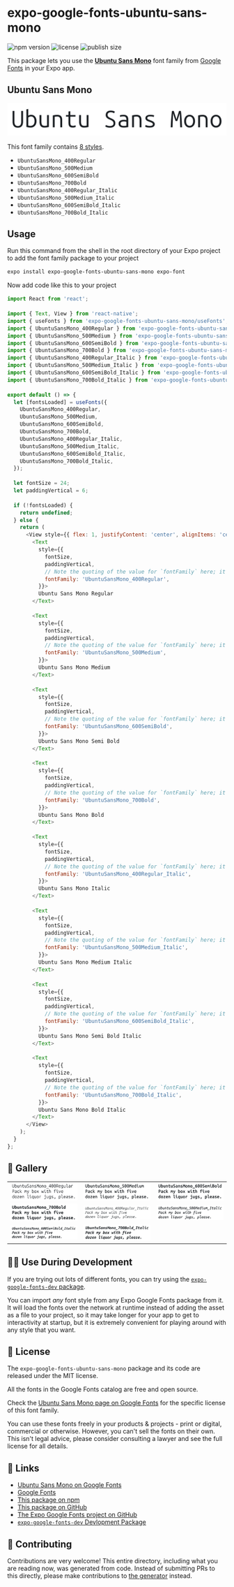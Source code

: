 # expo-google-fonts-ubuntu-sans-mono

![npm version](https://flat.badgen.net/npm/v/expo-google-fonts-ubuntu-sans-mono)
![license](https://flat.badgen.net/github/license/expo/google-fonts)
![publish size](https://flat.badgen.net/packagephobia/install/expo-google-fonts-ubuntu-sans-mono)

This package lets you use the [**Ubuntu Sans Mono**](https://fonts.google.com/specimen/Ubuntu+Sans+Mono) font family from [Google Fonts](https://fonts.google.com/) in your Expo app.

## Ubuntu Sans Mono

![Ubuntu Sans Mono](./font-family.png)

This font family contains [8 styles](#-gallery).

- `UbuntuSansMono_400Regular`
- `UbuntuSansMono_500Medium`
- `UbuntuSansMono_600SemiBold`
- `UbuntuSansMono_700Bold`
- `UbuntuSansMono_400Regular_Italic`
- `UbuntuSansMono_500Medium_Italic`
- `UbuntuSansMono_600SemiBold_Italic`
- `UbuntuSansMono_700Bold_Italic`

## Usage

Run this command from the shell in the root directory of your Expo project to add the font family package to your project
```sh
expo install expo-google-fonts-ubuntu-sans-mono expo-font
```

Now add code like this to your project
```js
import React from 'react';

import { Text, View } from 'react-native';
import { useFonts } from 'expo-google-fonts-ubuntu-sans-mono/useFonts';
import { UbuntuSansMono_400Regular } from 'expo-google-fonts-ubuntu-sans-mono/400Regular';
import { UbuntuSansMono_500Medium } from 'expo-google-fonts-ubuntu-sans-mono/500Medium';
import { UbuntuSansMono_600SemiBold } from 'expo-google-fonts-ubuntu-sans-mono/600SemiBold';
import { UbuntuSansMono_700Bold } from 'expo-google-fonts-ubuntu-sans-mono/700Bold';
import { UbuntuSansMono_400Regular_Italic } from 'expo-google-fonts-ubuntu-sans-mono/400Regular_Italic';
import { UbuntuSansMono_500Medium_Italic } from 'expo-google-fonts-ubuntu-sans-mono/500Medium_Italic';
import { UbuntuSansMono_600SemiBold_Italic } from 'expo-google-fonts-ubuntu-sans-mono/600SemiBold_Italic';
import { UbuntuSansMono_700Bold_Italic } from 'expo-google-fonts-ubuntu-sans-mono/700Bold_Italic';

export default () => {
  let [fontsLoaded] = useFonts({
    UbuntuSansMono_400Regular,
    UbuntuSansMono_500Medium,
    UbuntuSansMono_600SemiBold,
    UbuntuSansMono_700Bold,
    UbuntuSansMono_400Regular_Italic,
    UbuntuSansMono_500Medium_Italic,
    UbuntuSansMono_600SemiBold_Italic,
    UbuntuSansMono_700Bold_Italic,
  });

  let fontSize = 24;
  let paddingVertical = 6;

  if (!fontsLoaded) {
    return undefined;
  } else {
    return (
      <View style={{ flex: 1, justifyContent: 'center', alignItems: 'center' }}>
        <Text
          style={{
            fontSize,
            paddingVertical,
            // Note the quoting of the value for `fontFamily` here; it expects a string!
            fontFamily: 'UbuntuSansMono_400Regular',
          }}>
          Ubuntu Sans Mono Regular
        </Text>

        <Text
          style={{
            fontSize,
            paddingVertical,
            // Note the quoting of the value for `fontFamily` here; it expects a string!
            fontFamily: 'UbuntuSansMono_500Medium',
          }}>
          Ubuntu Sans Mono Medium
        </Text>

        <Text
          style={{
            fontSize,
            paddingVertical,
            // Note the quoting of the value for `fontFamily` here; it expects a string!
            fontFamily: 'UbuntuSansMono_600SemiBold',
          }}>
          Ubuntu Sans Mono Semi Bold
        </Text>

        <Text
          style={{
            fontSize,
            paddingVertical,
            // Note the quoting of the value for `fontFamily` here; it expects a string!
            fontFamily: 'UbuntuSansMono_700Bold',
          }}>
          Ubuntu Sans Mono Bold
        </Text>

        <Text
          style={{
            fontSize,
            paddingVertical,
            // Note the quoting of the value for `fontFamily` here; it expects a string!
            fontFamily: 'UbuntuSansMono_400Regular_Italic',
          }}>
          Ubuntu Sans Mono Italic
        </Text>

        <Text
          style={{
            fontSize,
            paddingVertical,
            // Note the quoting of the value for `fontFamily` here; it expects a string!
            fontFamily: 'UbuntuSansMono_500Medium_Italic',
          }}>
          Ubuntu Sans Mono Medium Italic
        </Text>

        <Text
          style={{
            fontSize,
            paddingVertical,
            // Note the quoting of the value for `fontFamily` here; it expects a string!
            fontFamily: 'UbuntuSansMono_600SemiBold_Italic',
          }}>
          Ubuntu Sans Mono Semi Bold Italic
        </Text>

        <Text
          style={{
            fontSize,
            paddingVertical,
            // Note the quoting of the value for `fontFamily` here; it expects a string!
            fontFamily: 'UbuntuSansMono_700Bold_Italic',
          }}>
          Ubuntu Sans Mono Bold Italic
        </Text>
      </View>
    );
  }
};

```

## 🔡 Gallery


||||
|-|-|-|
|![UbuntuSansMono_400Regular](.//400Regular/UbuntuSansMono_400Regular.ttf.png)|![UbuntuSansMono_500Medium](.//500Medium/UbuntuSansMono_500Medium.ttf.png)|![UbuntuSansMono_600SemiBold](.//600SemiBold/UbuntuSansMono_600SemiBold.ttf.png)||
|![UbuntuSansMono_700Bold](.//700Bold/UbuntuSansMono_700Bold.ttf.png)|![UbuntuSansMono_400Regular_Italic](.//400Regular_Italic/UbuntuSansMono_400Regular_Italic.ttf.png)|![UbuntuSansMono_500Medium_Italic](.//500Medium_Italic/UbuntuSansMono_500Medium_Italic.ttf.png)||
|![UbuntuSansMono_600SemiBold_Italic](.//600SemiBold_Italic/UbuntuSansMono_600SemiBold_Italic.ttf.png)|![UbuntuSansMono_700Bold_Italic](.//700Bold_Italic/UbuntuSansMono_700Bold_Italic.ttf.png)|||


## 👩‍💻 Use During Development

If you are trying out lots of different fonts, you can try using the [`expo-google-fonts-dev` package](https://github.com/freeboub/google-fonts/tree/master/font-packages/dev#readme).

You can import *any* font style from any Expo Google Fonts package from it. It will load the fonts
over the network at runtime instead of adding the asset as a file to your project, so it may take longer
for your app to get to interactivity at startup, but it is extremely convenient
for playing around with any style that you want.

## 📖 License

The `expo-google-fonts-ubuntu-sans-mono` package and its code are released under the MIT license.

All the fonts in the Google Fonts catalog are free and open source.

Check the [Ubuntu Sans Mono page on Google Fonts](https://fonts.google.com/specimen/Ubuntu+Sans+Mono) for the specific license of this font family.

You can use these fonts freely in your products & projects - print or digital, commercial or otherwise. However, you can't sell the fonts on their own. This isn't legal advice, please consider consulting a lawyer and see the full license for all details.

## 🔗 Links

- [Ubuntu Sans Mono on Google Fonts](https://fonts.google.com/specimen/Ubuntu+Sans+Mono)
- [Google Fonts](https://fonts.google.com/)
- [This package on npm](https://www.npmjs.com/package/expo-google-fonts-ubuntu-sans-mono)
- [This package on GitHub](https://github.com/freeboub/google-fonts/tree/master/font-packages/ubuntu-sans-mono)
- [The Expo Google Fonts project on GitHub](https://github.com/freeboub/google-fonts)
- [`expo-google-fonts-dev` Devlopment Package](https://github.com/freeboub/google-fonts/tree/master/font-packages/dev)

## 🤝 Contributing

Contributions are very welcome! This entire directory, including what you are reading now, was generated from code. Instead of submitting PRs to this directly, please make contributions to [the generator](https://github.com/freeboub/google-fonts/tree/master/packages/generator) instead.

